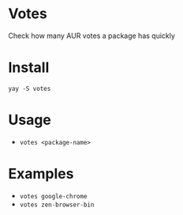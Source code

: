 # Votes
Check how many AUR votes a package has quickly
# Install
```yay -S votes```
# Usage
- ```votes <package-name>```
# Examples
- ```votes google-chrome```
- ```votes zen-browser-bin```
